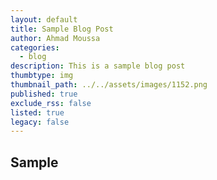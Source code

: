```yaml
---
layout: default
title: Sample Blog Post
author: Ahmad Moussa
categories:
  - blog
description: This is a sample blog post
thumbtype: img
thumbnail_path: ../../assets/images/1152.png
published: true
exclude_rss: false
listed: true
legacy: false
---
```


<h2>Sample</h2>

<span class="image right"><img src="../../assets/images/1152.png" alt="" /></span>


<code><pre></pre></code>
